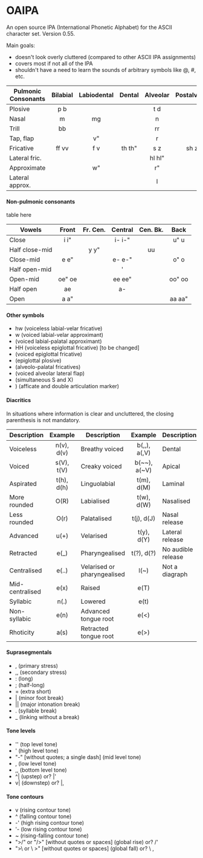 # OAIPA
An open source IPA (International Phonetic Alphabet) for the ASCII character set.
Version 0.55.

Main goals:
- doesn't look overly cluttered (compared to other ASCII IPA assignments)
- covers most if not all of the IPA
- shouldn't have a need to learn the sounds of arbitrary symbols like @, #, etc.

Pulmonic Consonants | Bilabial | Labiodental | Dental | Alveolar | Postalveolar | Retroflex | Palatal | Velar | Uvular | Pharyngeal | Glottal
---             | :---: | :---: |  :---:  |  :---:  |  :---:  |  :---:  | :---: | :---: | :---: | :---: | :---:
Plosive         | p  b  |       |         | t   d   |         | T   D   | c  gj | k  g  | q  G  |       | ?
Nasal           |    m  |    mg |         |     n   |         |     nn  |    nj |    ng |    N  |       |
Trill           |    bb |       |         |     rr  |         |         |       |       |    rX |       |
Tap, flap       |       |    v" |         |     r   |         |     RL  |       |       |       |       |
Fricative       | ff vv | f  v  | th  th" | s   z   | sh  zh  | sz  zz  | sj zj | x  x" | X  X" | h- ?? | h  H
Lateral fric.   |       |       |         | hl  hl" |         |         |       |       |       |       |
Approximate     |       |    w" |         |     r"  |         |     R"  |    j  |    W" |       |       |
Lateral approx. |       |       |         |     l   |         |     ll  |    jj |    L  |       |       |

#### Non-pulmonic consonants
table here

Vowels | Front | Fr. Cen. | Central | Cen. Bk. | Back
---            |  :---:  |  :---:  |  :---:  |  :---:  |  :---:
Close          | i   i"  |         | i-  i-" |         | u"  u
Half close-mid |         | y   y"  |         |     uu  |
Close-mid      | e   e"  |         | e-  e-" |         | o"  o
Half open-mid  |         |         |     '   |         |
Open-mid       | oe" oe  |         | ee  ee" |         | oo" oo
Half open      |     ae  |         |     a-  |         |
Open           | a   a"  |         |         |         | aa  aa"

#### Other symbols
- hw (voiceless labial-velar fricative)
- w (voiced labial-velar approximant)
- (voiced labial-palatal approximant)
- HH (voiceless epiglottal fricative) [to be changed]
- (voiced epiglottal fricative)
- (epiglottal plosive)
- (alveolo-palatal fricatives)
- (voiced alveolar lateral flap)
- (simultaneous S and X)
- ) (afficate and double articulation marker)

#### Diacritics
In situations where information is clear and uncluttered, the closing parenthesis is not mandatory.

Description | Example | Description | Example | Description | Example
--- | :---: | --- | :---: | --- | :---:
Voiceless       | n(v), d(v) | Breathy voiced              | b(,,), a(,V) | Dental             | t(d), d(D)
Voiced          | s(V), t(V) | Creaky voiced               | b(~~), a(~V) | Apical             | t(a), d(A)
Aspirated       | t(h), d(h) | Linguolabial                | t(m),  d(M)  | Laminal            | t(L), d(L)
More rounded    | O(R)       | Labialised                  | t(w),  d(W)  | Nasalised          | e~
Less rounded    | O(r)       | Palatalised                 | t(j),  d(J)  | Nasal release      | d(n), d(N)
Advanced        | u(+)       | Velarised                   | t(y),  d(Y)  | Lateral release    | d(l)
Retracted       | e(_)       | Pharyngealised              | t(?),  d(?)  | No audible release | d(-)
Centralised     | e(..)      | Velarised or pharyngealised | l(~)         | Not a diagraph     | t*H
Mid-centralised | e(x)       | Raised                      | e(T)         |                    |
Syllabic        | n(.)       | Lowered                     | e(t)         |                    |
Non-syllabic    | e(n)       | Advanced tongue root        | e(<)         |                    |
Rhoticity       | a(s)       | Retracted tongue root       | e(>)         |                    |

#### Suprasegmentals
- , (primary stress)
- ,, (secondary stress)
- : (long)
- ; (half-long)
- = (extra short)
- | (minor foot break)
- || (major intonation break)
- . (syllable break)
- _ (linking without a break)
#### Tone levels
- '' (top level tone)
- ' (high level tone)
- "-" [without quotes; a single dash] (mid level tone)
- , (low level tone)
- ,, (bottom level tone)
- ^| (upstep) or? |'
- v| (downstep) or? |,
#### Tone contours
- v (rising contour tone)
- ^ (falling contour tone)
- -' (high rising contour tone)
- '- (low rising contour tone)
- ~ (rising-falling contour tone)
- ">/" or "/>" [without quotes or spaces] (global rise) or? /'
- ">\ or \ >" [without quotes or spaces] (global fall) or? \ ,
